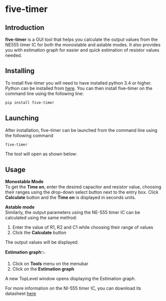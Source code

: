 # five-timer

## Introduction
**five-timer** is a GUI tool that helps you calculate the output values from the NE555 timer IC for both the monostable and astable modes. It also provides you with
estimation graph for easier and quick estimation of resistor values needed.  

## Installing
To install five-timer you will need to have installed python 3.4 or higher. Python can be installed from
[here](https://www.python.org/downloads/). You can then install five-timer on the command line using the following line:
```bash
pip install five-timer
```
## Launching
After installation, five-timer can be launched from the command line using the following command
```bash
five-timer
```

The tool will open as shown below:
<!-- ![five-timer window](static/five-timer.png) -->

## Usage
**Monostable Mode**  
To get the **Time on**, enter the desired capacitor and resistor value, choosing their ranges using the 
drop-down select button next to the entry box. Click **Calculate** button and the **Time on** is displayed in seconds units.

**Astable mode**  
Similarly, the output parameters using the NE-555 timer IC can be calculated using the same method:  
1. Enter the value of R1, R2 and C1 while choosing their range of values  
2. Click the **Calculate** button  

The output values will be displayed.

**Estimation graph**:chart_with_downwards_trend:  
1. Click on **Tools** menu on the menubar
2. Click on the **Estimation graph**

A new TopLevel window opens displaying the Estimation graph.

For more information on the NI-555 timer IC, you can download its datasheet [here](https://components101.com/ics/555-timer-ic-pinout-datasheet)
